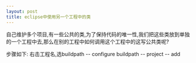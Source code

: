 ```yaml
---
layout: post
title: eclipse中使用另一个工程中的类
---
```


自己维护多个项目,有一些公共的类,为了保持代码的唯一性,我们把这些类放到单独的一个工程中去,那么在别的工程中如何调用这个工程中的这写公共类呢?

步骤如下:
右击工程名,选buildpath -- configure buildpath -- project -- add
